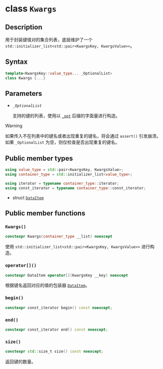 # class `Kwargs`

## Description

用于封装键值对的集合列表，底层维护了一个 
`std::initializer_list<std::pair<KwargsKey, KwargsValue>>`。

## Syntax

```cpp
template<KwargsKey::value_type... _OptionalList>
class Kwargs {...}
```

## Parameters

- _`_OptionalList`_

    支持的键的列表，使用以 [`_opt`](./operator%20_opt.md) 后缀的字面量进行构造。

> [!WARNING]
> 如果传入不在列表中的键名或者出现重复的键名，将会通过 `assert()` 引发崩溃。  
> 如果 `_OptionalList` 为空，则仅检查是否出现重复的键名。

## Public member types

```cpp
using value_type = std::pair<KwargsKey, KwargsValue>;
using container_type = std::initializer_list<value_type>;

using iterator = typename container_type::iterator;
using const_iterator = typename container_type::const_iterator;
```

- struct [`DataItem`](./Kwargs_DataItem.md)

## Public member functions

### `Kwargs()`

```cpp
constexpr Kwargs(container_type __list) noexcept
```
  
使用 `std::initializer_list<std::pair<KwargsKey, KwargsValue>>` 进行构造。

### `operator[]()`

```cpp
constexpr DataItem operator[](KwargsKey __key) noexcept
```

根据键名返回对应的值的包装器 [`DataItem`](./DataItem.md)。

### `begin()`

```cpp
constexpr const_iterator begin() const noexcept;
```

### `end()`

```cpp
constexpr const_iterator end() const noexcept;
```

### `size()`

```cpp
constexpr std::size_t size() const noexcept;
```

返回键的数量。